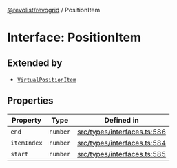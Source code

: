[@revolist/revogrid](README.md) / PositionItem

# Interface: PositionItem

## Extended by

- [`VirtualPositionItem`](Interface.VirtualPositionItem.md)

## Properties

| Property | Type | Defined in |
| ------ | ------ | ------ |
| `end` | `number` | [src/types/interfaces.ts:586](https://github.com/revolist/revogrid/blob/541ed3c2070ab701e47c29bb6172b17d19a08816/src/types/interfaces.ts#L586) |
| `itemIndex` | `number` | [src/types/interfaces.ts:584](https://github.com/revolist/revogrid/blob/541ed3c2070ab701e47c29bb6172b17d19a08816/src/types/interfaces.ts#L584) |
| `start` | `number` | [src/types/interfaces.ts:585](https://github.com/revolist/revogrid/blob/541ed3c2070ab701e47c29bb6172b17d19a08816/src/types/interfaces.ts#L585) |
